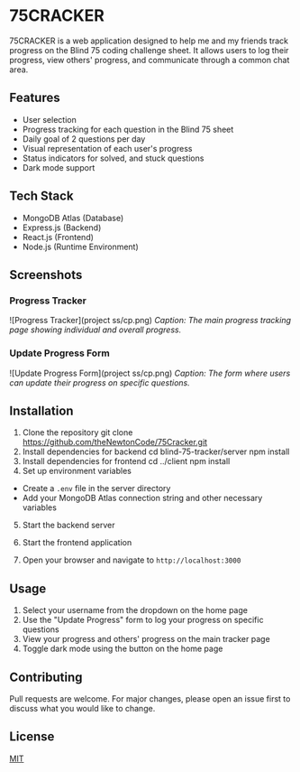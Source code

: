 # 75CRACKER
75CRACKER is a web application designed to help me and my friends track progress on the Blind 75 coding challenge sheet. It allows users to log their progress, view others' progress, and communicate through a common chat area.

## Features

- User selection
- Progress tracking for each question in the Blind 75 sheet
- Daily goal of 2 questions per day
- Visual representation of each user's progress
- Status indicators for solved, and stuck questions
- Dark mode support

## Tech Stack

- MongoDB Atlas (Database)
- Express.js (Backend)
- React.js (Frontend)
- Node.js (Runtime Environment)

## Screenshots

### Progress Tracker
![Progress Tracker](project ss/cp.png)
*Caption: The main progress tracking page showing individual and overall progress.*

### Update Progress Form
![Update Progress Form](project ss/cp.png)
*Caption: The form where users can update their progress on specific questions.*

## Installation

1. Clone the repository
   git clone https://github.com/theNewtonCode/75Cracker.git
2. Install dependencies for backend
   cd blind-75-tracker/server
    npm install
3. Install dependencies for frontend
   cd ../client
   npm install
4. Set up environment variables
- Create a `.env` file in the server directory
- Add your MongoDB Atlas connection string and other necessary variables

5. Start the backend server
6. Start the frontend application

7. Open your browser and navigate to `http://localhost:3000`

## Usage

1. Select your username from the dropdown on the home page
2. Use the "Update Progress" form to log your progress on specific questions
3. View your progress and others' progress on the main tracker page
4. Toggle dark mode using the button on the home page

## Contributing

Pull requests are welcome. For major changes, please open an issue first to discuss what you would like to change.

## License

[MIT](https://choosealicense.com/licenses/mit/)
